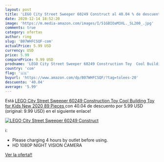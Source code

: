 ```yaml
---
layout: post
title: 'LEGO City Street Sweeper 60249 Construct al 40.04 % de descuento'
date: 2020-12-14 18:52:20
image: 'https://m.media-amazon.com/images/I/51GBIOaM3XL._SL200_.jpg'
comments: true
category: ofertas
author: ring
slug: 'B07WHFCSQF-com'
actualPrice: 5.99 USD
currency: USD
price: 5.99
comparePrice: 9.99 USD
prodname: 'LEGO City Street Sweeper 60249 Construction Toy  Cool Building Toy for Kids  New 2020  89 Pieces '
country: 'com'
flag: '🇺🇸'
buyurl: 'https://www.amazon.com/dp/B07WHFCSQF/?tag=tolees-20'
descuento: '40.04'
average: '5.99'
---
```


Está [LEGO City Street Sweeper 60249 Construction Toy  Cool Building Toy for Kids  New 2020  89 Pieces ](https://www.amazon.com/dp/B07WHFCSQF/?tag=tolees-20) con 40.04 de descuento por 5.99 USD (original: 9.99 USD) en el siguiente enlace!

[![LEGO City Street Sweeper 60249 Construct](https://m.media-amazon.com/images/I/51GBIOaM3XL._SL200_.jpg)](https://www.amazon.com/dp/B07WHFCSQF/?tag=tolees-20)

ℹ️:

- Please charging 4 hours by outlet before using.
- HD 1080P NIGHT VISION CAMERA

[Ver la oferta!!](https://www.amazon.com/dp/B07WHFCSQF/?tag=tolees-20)
